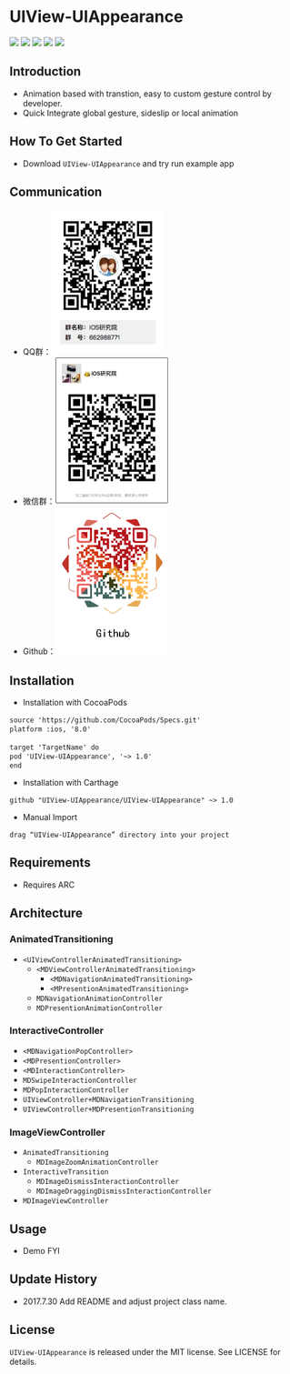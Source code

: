 # UIView-UIAppearance

[![](https://img.shields.io/travis/rust-lang/rust.svg?style=flat)](https://github.com/Modool)
[![](https://img.shields.io/badge/language-Object--C-1eafeb.svg?style=flat)](https://developer.apple.com/Objective-C)
[![](https://img.shields.io/badge/license-MIT-353535.svg?style=flat)](https://developer.apple.com/iphone/index.action)
[![](https://img.shields.io/badge/platform-iOS-lightgrey.svg?style=flat)](https://github.com/Modool)
[![](https://img.shields.io/badge/QQ群-662988771-red.svg)](http://wpa.qq.com/msgrd?v=3&uin=662988771&site=qq&menu=yes)

## Introduction

- Animation based with transtion, easy to custom gesture control by developer.
- Quick Integrate global gesture, sideslip or local animation

## How To Get Started

* Download `UIView-UIAppearance` and try run example app

## Communication

* QQ群：<img src="./images/qq.png" width=200>
* 微信群：<img src="./images/wechat.jpeg" width=200>
* Github：<img src="./images/github.png" width=200>

## Installation


* Installation with CocoaPods

```
source 'https://github.com/CocoaPods/Specs.git'
platform :ios, '8.0'

target 'TargetName' do
pod 'UIView-UIAppearance', '~> 1.0'
end

```

* Installation with Carthage

```
github "UIView-UIAppearance/UIView-UIAppearance" ~> 1.0
```

* Manual Import

```
drag “UIView-UIAppearance” directory into your project

```


## Requirements
- Requires ARC

## Architecture

### AnimatedTransitioning

* `<UIViewControllerAnimatedTransitioning>`
	* `<MDViewControllerAnimatedTransitioning>`
		* `<MDNavigationAnimatedTransitioning>`
		* `<MPresentionAnimatedTransitioning>`
	* `MDNavigationAnimationController`
	* `MDPresentionAnimationController`

### InteractiveController

* `<MDNavigationPopController>`
* `<MDPresentionController>`
* `<MDInteractionController>`
* `MDSwipeInteractionController`
* `MDPopInteractionController`
* `UIViewController+MDNavigationTransitioning`
* `UIViewController+MDPresentionTransitioning`

### ImageViewController
	
* `AnimatedTransitioning`
	* `MDImageZoomAnimationController`
* `InteractiveTransition`
	* `MDImageDismissInteractionController`
	* `MDImageDraggingDismissInteractionController`
* `MDImageViewController`
	
## Usage

* Demo FYI 

## Update History

* 2017.7.30 Add README and adjust project class name.



## License
`UIView-UIAppearance` is released under the MIT license. See LICENSE for details.
